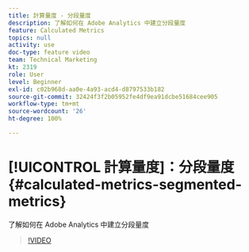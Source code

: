 ```yaml
---
title: 計算量度 - 分段量度
description: 了解如何在 Adobe Analytics 中建立分段量度
feature: Calculated Metrics
topics: null
activity: use
doc-type: feature video
team: Technical Marketing
kt: 2319
role: User
level: Beginner
exl-id: c02b968d-aa0e-4a93-acd4-d8797533b182
source-git-commit: 32424f3f2b05952fe4df9ea91dcbe51684cee905
workflow-type: tm+mt
source-wordcount: '26'
ht-degree: 100%

---
```


# [!UICONTROL 計算量度]：分段量度 {#calculated-metrics-segmented-metrics}

了解如何在 Adobe Analytics 中建立分段量度

>[!VIDEO](https://video.tv.adobe.com/v/25409/?quality=12)
